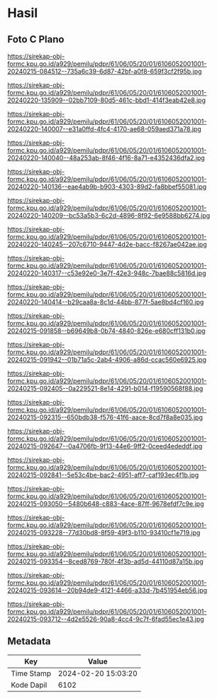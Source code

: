 # Hasil

## Foto C Plano

https://sirekap-obj-formc.kpu.go.id/a929/pemilu/pdpr/61/06/05/20/01/6106052001001-20240215-084512--735a6c39-6d87-42bf-a0f8-659f3cf2f95b.jpg

https://sirekap-obj-formc.kpu.go.id/a929/pemilu/pdpr/61/06/05/20/01/6106052001001-20240220-135909--02bb7109-80d5-461c-bbd1-414f3eab42e8.jpg

https://sirekap-obj-formc.kpu.go.id/a929/pemilu/pdpr/61/06/05/20/01/6106052001001-20240220-140007--e31a0ffd-4fc4-4170-ae68-059aed371a78.jpg

https://sirekap-obj-formc.kpu.go.id/a929/pemilu/pdpr/61/06/05/20/01/6106052001001-20240220-140040--48a253ab-8f46-4f16-8a71-e4352436dfa2.jpg

https://sirekap-obj-formc.kpu.go.id/a929/pemilu/pdpr/61/06/05/20/01/6106052001001-20240220-140136--eae4ab9b-b903-4303-89d2-fa8bbef55081.jpg

https://sirekap-obj-formc.kpu.go.id/a929/pemilu/pdpr/61/06/05/20/01/6106052001001-20240220-140209--bc53a5b3-6c2d-4896-8f92-6e9588bb6274.jpg

https://sirekap-obj-formc.kpu.go.id/a929/pemilu/pdpr/61/06/05/20/01/6106052001001-20240220-140245--207c6710-9447-4d2e-bacc-f8267ae042ae.jpg

https://sirekap-obj-formc.kpu.go.id/a929/pemilu/pdpr/61/06/05/20/01/6106052001001-20240220-140317--c53e92e0-3e7f-42e3-948c-7bae88c5816d.jpg

https://sirekap-obj-formc.kpu.go.id/a929/pemilu/pdpr/61/06/05/20/01/6106052001001-20240220-140414--b29caa8a-8c1d-44bb-877f-5ae8bd4cf160.jpg

https://sirekap-obj-formc.kpu.go.id/a929/pemilu/pdpr/61/06/05/20/01/6106052001001-20240215-091858--b69649b8-0b74-4840-826e-e680cff131b0.jpg

https://sirekap-obj-formc.kpu.go.id/a929/pemilu/pdpr/61/06/05/20/01/6106052001001-20240215-091942--01b71a5c-2ab4-4906-a86d-ccac560e6925.jpg

https://sirekap-obj-formc.kpu.go.id/a929/pemilu/pdpr/61/06/05/20/01/6106052001001-20240215-092405--0a229521-8e14-4291-b014-f19590568f88.jpg

https://sirekap-obj-formc.kpu.go.id/a929/pemilu/pdpr/61/06/05/20/01/6106052001001-20240215-092315--650bdb38-f576-41f6-aace-8cd7f8a8e035.jpg

https://sirekap-obj-formc.kpu.go.id/a929/pemilu/pdpr/61/06/05/20/01/6106052001001-20240215-092647--0a4706fb-9f13-44e6-9ff2-0ceed4ededdf.jpg

https://sirekap-obj-formc.kpu.go.id/a929/pemilu/pdpr/61/06/05/20/01/6106052001001-20240215-092841--5e53c4be-bac2-4951-aff7-caf193ec4f1b.jpg

https://sirekap-obj-formc.kpu.go.id/a929/pemilu/pdpr/61/06/05/20/01/6106052001001-20240215-093050--5480b648-c883-4ace-87ff-9678efdf7c9e.jpg

https://sirekap-obj-formc.kpu.go.id/a929/pemilu/pdpr/61/06/05/20/01/6106052001001-20240215-093228--77d30bd8-8f59-49f3-b110-93410cf1e719.jpg

https://sirekap-obj-formc.kpu.go.id/a929/pemilu/pdpr/61/06/05/20/01/6106052001001-20240215-093354--8ced8769-780f-4f3b-ad5d-44110d87a15b.jpg

https://sirekap-obj-formc.kpu.go.id/a929/pemilu/pdpr/61/06/05/20/01/6106052001001-20240215-093614--20b94de9-4121-4466-a33d-7b451954eb56.jpg

https://sirekap-obj-formc.kpu.go.id/a929/pemilu/pdpr/61/06/05/20/01/6106052001001-20240215-093712--4d2e5526-90a8-4cc4-9c7f-6fad55ec1e43.jpg


## Metadata

| Key        | Value               |
| ---------- | ------------------- |
| Time Stamp | 2024-02-20 15:03:20 |
| Kode Dapil | 6102                |



